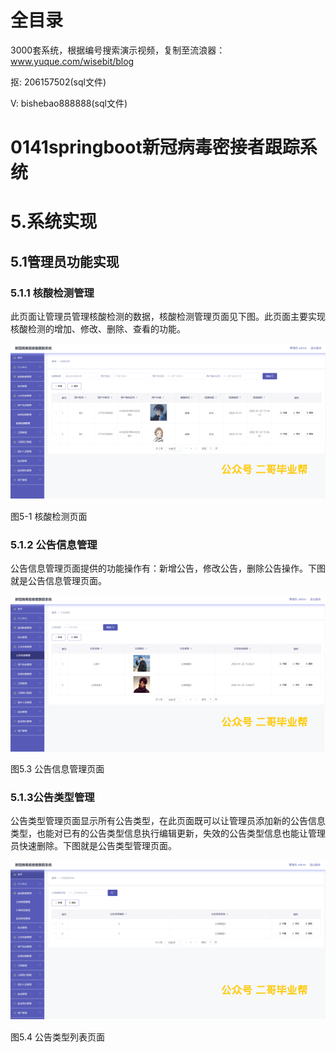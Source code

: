 # 全目录

3000套系统，根据编号搜索演示视频，复制至流浪器：www.yuque.com/wisebit/blog


<p>抠: 206157502(sql文件)</p>
<p>V: bishebao888888(sql文件)</p>



# 0141springboot新冠病毒密接者跟踪系统

# 5.系统实现
## 5.1管理员功能实现
### 5.1.1 核酸检测管理
此页面让管理员管理核酸检测的数据，核酸检测管理页面见下图。此页面主要实现核酸检测的增加、修改、删除、查看的功能。

![](/md/blog.017.png)

图5-1 核酸检测页面
### 5.1.2 公告信息管理
公告信息管理页面提供的功能操作有：新增公告，修改公告，删除公告操作。下图就是公告信息管理页面。

![](/md/blog.018.png)

图5.3 公告信息管理页面
### 5.1.3公告类型管理
公告类型管理页面显示所有公告类型，在此页面既可以让管理员添加新的公告信息类型，也能对已有的公告类型信息执行编辑更新，失效的公告类型信息也能让管理员快速删除。下图就是公告类型管理页面。

![](/md/blog.019.png)

图5.4 公告类型列表页面











